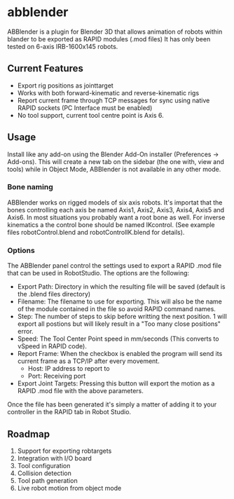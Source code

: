 # abblender
ABBlender is a plugin for Blender 3D that allows animation of robots within blander to be exported as RAPID modules (.mod files)
It has only been tested on 6-axis IRB-1600x145 robots.

## Current Features
 
* Export rig positions as jointtarget
* Works with both forward-kinematic and reverse-kinematic rigs
* Report current frame through TCP messages for sync using native RAPID sockets (PC Interface must be enabled)
* No tool support, current tool centre point is Axis 6.

## Usage

Install like any add-on using the Blender Add-On installer (Preferences -> Add-ons). This will create a new tab on the sidebar (the one with, view and tools) while in Object Mode, ABBlender is not available in any other mode.

### Bone naming
ABBlender works on rigged models of six axis robots. It's importat that the bones controlling each axis be named Axis1, Axis2, Axis3, Axis4, Axis5 and Axis6. In most situations you probably want a root bone as well. For inverse kinematics a the control bone should be named IKcontrol.
(See example files robotControl.blend and robotControlIK.blend for details).

### Options
The ABBlender panel control the settings used to export a RAPID .mod file that can be used in RobotStudio. The options are the following:
* Export Path: Directory in which the resulting file will be saved (default is the .blend files directory)
* Filename: The filename to use for exporting. This will also be the name of the module contained in the file so avoid RAPID command names.
* Step: The number of steps to skip before writting the next position. 1 will export all postions but will likely result in a "Too many close positions" error.
* Speed: The Tool Center Point speed in mm/seconds (This converts to vSpeed in RAPID code).
* Report Frame: When the checkbox is enabled the program will send its current frame as a TCP/IP after every movement.
  * Host: IP address to report to
  * Port: Receiving port
* Export Joint Targets: Pressing this button will export the motion as a RAPID .mod file with the above parameters.

Once the file has been generated it's simply a matter of adding it to your controller in the RAPID tab in Robot Studio.

## Roadmap

1. Support for exporting robtargets
1. Integration with I/O board
1. Tool configuration
1. Collision detection
1. Tool path generation
1. Live robot motion from object mode
